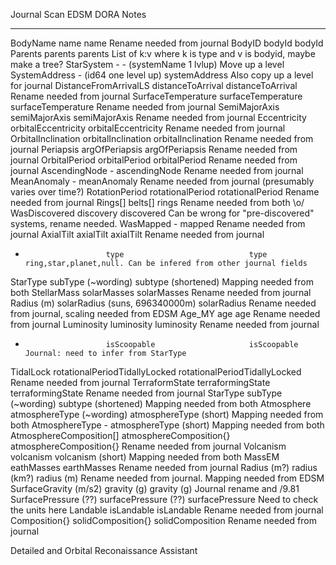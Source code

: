 Journal Scan            EDSM                            DORA                    Notes
------------            ----                            ----                    -----
BodyName                name                            name                    Rename needed from journal
BodyID                  bodyId                          bodyId
Parents                 parents                         parents                 List of k:v where k is type and v is bodyid, maybe make a tree?
StarSystem              -                               - (systemName 1 lvlup)  Move up a level
SystemAddress           - (id64 one level up)           systemAddress           Also copy up a level for journal
DistanceFromArrivalLS   distanceToArrival               distanceToArrival       Rename needed from journal
SurfaceTemperature      surfaceTemperature              surfaceTemperature      Rename needed from journal
SemiMajorAxis           semiMajorAxis                   semiMajorAxis           Rename needed from journal
Eccentricity            orbitalEccentricity             orbitalEccentricity     Rename needed from journal
OrbitalInclination      orbitalInclination              orbitalInclination      Rename needed from journal
Periapsis               argOfPeriapsis                  argOfPeriapsis          Rename needed from journal
OrbitalPeriod           orbitalPeriod                   orbitalPeriod           Rename needed from journal
AscendingNode           -                               ascendingNode           Rename needed from journal
MeanAnomaly             -                               meanAnomaly             Rename needed from journal (presumably varies over time?)
RotationPeriod          rotationalPeriod                rotationalPeriod        Rename needed from journal
Rings[]                 belts[]                         rings                   Rename needed from both \o/
WasDiscovered           discovery                       discovered              Can be wrong for "pre-discovered" systems, rename needed.
WasMapped               -                               mapped                  Rename needed from journal
AxialTilt               axialTilt                       axialTilt               Rename needed from journal
-                       type                            type                    ring,star,planet,null. Can be infered from other journal fields

StarType                subType (~wording)              subtype (shortened)     Mapping needed from both
StellarMass             solarMasses                     solarMasses             Rename needed from journal
Radius (m)              solarRadius (suns, 696340000m)  solarRadius             Rename needed from journal, scaling needed from EDSM
Age_MY                  age                             age                     Rename needed from journal
Luminosity              luminosity                      luminosity              Rename needed from journal
-                       isScoopable                     isScoopable             Journal: need to infer from StarType

TidalLock               rotationalPeriodTidallyLocked   rotationalPeriodTidallyLocked
                                                                                Rename needed from journal
TerraformState          terraformingState               terraformingState       Rename needed from journal
StarType                subType (~wording)              subtype (shortened)     Mapping needed from both
Atmosphere              atmosphereType (~wording)       atmosphereType (short)  Mapping needed from both
AtmosphereType          -                               atmosphereType (short)  Mapping needed from both
AtmosphereComposition[] atmosphereComposition{}         atmosphereComposition{} Rename needed from journal
Volcanism               volcanism                       volcanism (short)       Mapping needed from both
MassEM                  eathMasses                      earthMasses             Rename needed from journal
Radius (m?)             radius (km?)                    radius (m)              Rename needed from journal. Mapping needed from EDSM
SurfaceGravity (m/s2)   gravity (g)                     gravity (g)             Journal rename and /9.81
SurfacePressure (??)    surfacePressure (??)            surfacePressure         Need to check the units here
Landable                isLandable                      isLandable              Rename needed from journal
Composition{}           solidComposition{}              solidComposition        Rename needed from journal

Detailed and Orbital Reconaissance Assistant
